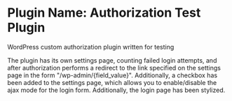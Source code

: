 # Plugin Name: Authorization Test Plugin

WordPress custom authorization plugin written for testing


The plugin has its own settings page, counting failed login attempts, and after authorization performs a redirect to the link specified on the settings page in the form "/wp-admin/{field_value}". 
Additionally, a checkbox has been added to the settings page, which allows you to enable/disable the ajax mode for the login form. 
Additionally, the login page has been stylized.
